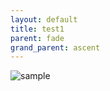 ```yaml
---
layout: default
title: test1
parent: fade
grand_parent: ascent
---
```


![sample](/valo-st-point/image/valorant_sample.png)